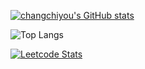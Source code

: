 [![changchiyou's GitHub stats](https://github-readme-stats.vercel.app/api?username=changchiyou&show_icons=true&theme=radical)](https://github.com/anuraghazra/github-readme-stats)

![Top Langs](https://github-readme-stats.vercel.app/api/top-langs/?username=changchiyou&layout=compact&hide=jupyter%20notebook)

[![Leetcode Stats](https://leetcard.jacoblin.cool/changchiyou?ext=heatmap)](https://leetcode.com/changchiyou)
